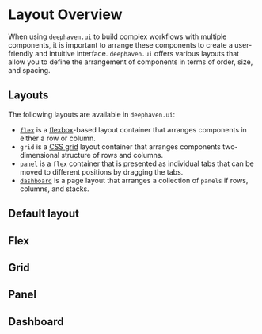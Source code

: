 # Layout Overview

When using `deephaven.ui` to build complex workflows with multiple components, it is important to arrange these components to create a user-friendly and intuitive interface. `deephaven.ui` offers various layouts that allow you to define the arrangement of components in terms of order, size, and spacing.

## Layouts

The following layouts are available in `deephaven.ui`:

- [`flex`](../components/flex.md) is a [flexbox](https://developer.mozilla.org/en-US/docs/Learn/CSS/CSS_layout/Flexbox)-based layout container that arranges components in either a row or column.
- `grid` is a [CSS grid](https://developer.mozilla.org/en-US/docs/Learn_web_development/Core/CSS_layout/Grids) layout container that arranges components two-dimensional structure of rows and columns.
- [`panel`](../components/panel.md) is a `flex` container that is presented as individual tabs that can be moved to different positions by dragging the tabs.
- [`dashboard`](../components/dashboard.md) is a page layout that arranges a collection of `panels` if rows, columns, and stacks.

## Default layout

## Flex

## Grid

## Panel

## Dashboard
